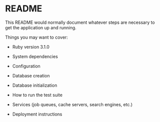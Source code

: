 # README

This README would normally document whatever steps are necessary to get the
application up and running.

Things you may want to cover:

* Ruby version 3.1.0

* System dependencies

* Configuration

* Database creation

* Database initialization

* How to run the test suite

* Services (job queues, cache servers, search engines, etc.)

* Deployment instructions
